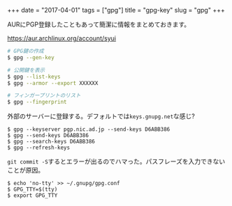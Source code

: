 +++
date = "2017-04-01"
tags = ["gpg"]
title = "gpg-key"
slug = "gpg"
+++


AURにPGP登録したこともあって簡潔に情報をまとめておきます。

https://aur.archlinux.org/account/syui

```bash
# GPG鍵の作成
$ gpg --gen-key

# 公開鍵を表示
$ gpg --list-keys
$ gpg --armor --export XXXXXX

# フィンガープリントのリスト
$ gpg --fingerprint
```

外部のサーバーに登録する。デフォルトでは`keys.gnupg.net`な感じ?

```
$ gpg --keyserver pgp.nic.ad.jp --send-keys D6ABB386
$ gpg --send-keys D6ABB386
$ gpg --search-keys D6ABB386
$ gpg --refresh-keys
```

`git commit -S`するとエラーが出るのでハマった。パスフレーズを入力できないことが原因。

```
$ echo 'no-tty' >> ~/.gnupg/gpg.conf
$ GPG_TTY=$(tty)
$ export GPG_TTY
```

		
